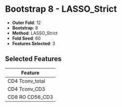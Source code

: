 # Bootstrap 8 - LASSO_Strict

- **Outer Fold**: 12
- **Bootstrap**: 8
- **Method**: LASSO_Strict
- **Fold Seed**: 60
- **Features Selected**: 3

## Selected Features

| Feature |
|---------|
| CD4 Tconv_total |
| CD4 Tconv_CD3 |
| CD8 RO CD56_CD3 |
